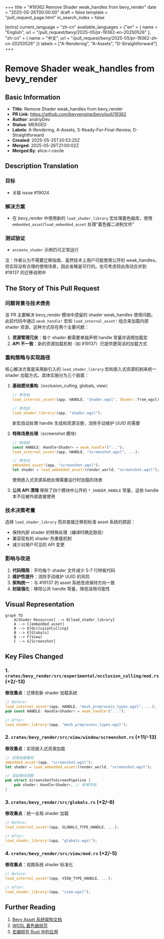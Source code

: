 +++
title = "#19362 Remove Shader weak_handles from bevy_render"
date = "2025-05-26T00:00:00"
draft = false
template = "pull_request_page.html"
in_search_index = false

[extra]
current_language = "zh-cn"
available_languages = {"en" = { name = "English", url = "/pull_request/bevy/2025-05/pr-19362-en-20250526" }, "zh-cn" = { name = "中文", url = "/pull_request/bevy/2025-05/pr-19362-zh-cn-20250526" }}
labels = ["A-Rendering", "A-Assets", "D-Straightforward"]
+++

# Remove Shader weak_handles from bevy_render

## Basic Information
- **Title**: Remove Shader weak_handles from bevy_render
- **PR Link**: https://github.com/bevyengine/bevy/pull/19362
- **Author**: andriyDev
- **Status**: MERGED
- **Labels**: A-Rendering, A-Assets, S-Ready-For-Final-Review, D-Straightforward
- **Created**: 2025-05-25T20:53:25Z
- **Merged**: 2025-05-26T21:00:02Z
- **Merged By**: alice-i-cecile

## Description Translation
### 目标
- 关联 issue #19024

### 解决方案
- 在 bevy_render 中使用新的 `load_shader_library` 宏处理着色器库，使用 `embedded_asset`/`load_embedded_asset` 处理"着色器二进制文件"

### 测试验证
- `animate_shader` 示例仍可正常运行

注：作者认为不需要迁移指南，虽然技术上用户可能使用公开的 weak_handles，但实际没有合理的使用场景，因此省略是可行的。也可考虑将此改动合并到 #19137 的迁移说明中

## The Story of This Pull Request

### 问题背景与技术债务
该 PR 主要解决 bevy_render 模块中遗留的 shader weak_handles 使用问题。此前代码中通过 `weak_handle!` 宏和 `load_internal_asset!` 组合来加载内部 shader 资源，这种方式存在两个主要问题：

1. **资源管理冗余**：每个 shader 都需要单独声明 handle 常量并调用加载宏
2. **API 不一致**：新的资源加载机制（如 #19137）已提供更简洁的加载方式

### 重构策略与实现路径
核心解决方案是采用新引入的 `load_shader_library` 宏和嵌入式资源机制来统一 shader 加载方式。具体实施分为三个层面：

1. **基础模块重构**（occlusion_culling, globals, view）
   ```rust
   // 修改前
   load_internal_asset!(app, HANDLE, "shader.wgsl", Shader::from_wgsl);
   
   // 修改后
   load_shader_library!(app, "shader.wgsl");
   ```
   新宏自动处理 handle 生成和资源注册，消除手动维护 UUID 的需要

2. **特殊场景处理**（screenshot 模块）
   ```rust
   // 修改前
   const HANDLE: Handle<Shader> = weak_handle!("...");
   load_internal_asset!(app, HANDLE, "screenshot.wgsl", ...);
   
   // 修改后
   embedded_asset!(app, "screenshot.wgsl");
   let shader = load_embedded_asset!(render_world, "screenshot.wgsl");
   ```
   使用嵌入式资源系统处理需要运行时加载的场景

3. **公共 API 清理**
   移除了四个模块中公开的 `*_SHADER_HANDLE` 常量，这些 handle 本不应被外部直接使用

### 技术决策考量
选择 `load_shader_library` 而非直接迁移到标准 asset 系统的原因：
- 保持内部 shader 的特殊处理（编译时确定路径）
- 兼容现有的 shader 热重载机制
- 减少对用户可见的 API 变更

### 影响与改进
1. **代码精简**：平均每个 shader 文件减少 5-7 行样板代码
2. **维护性提升**：消除手动维护 UUID 的风险
3. **架构统一**：与 #19137 的 asset 系统改进保持方向一致
4. **封装强化**：移除公共 handle 常量，降低误用可能性

## Visual Representation

```mermaid
graph TD
    A[Shader Resources] --> B[load_shader_library]
    A --> C[embedded_asset]
    B --> D[OcclusionCulling]
    B --> E[Globals]
    B --> F[View]
    C --> G[Screenshot]
```

## Key Files Changed

### 1. `crates/bevy_render/src/experimental/occlusion_culling/mod.rs` (+2/-13)
**修改重点**：迁移到新 shader 加载系统
```rust
// Before:
load_internal_asset!(app, HANDLE, "mesh_preprocess_types.wgsl", ...);
pub const HANDLE: Handle<Shader> = weak_handle!("...");

// After:
load_shader_library!(app, "mesh_preprocess_types.wgsl");
```

### 2. `crates/bevy_render/src/view/window/screenshot.rs` (+11/-13)
**修改重点**：实现嵌入式资源加载
```rust
// 资源加载重构
embedded_asset!(app, "screenshot.wgsl");
let shader = load_embedded_asset!(render_world, "screenshot.wgsl");

// 渲染管线调整
pub struct ScreenshotToScreenPipeline {
    pub shader: Handle<Shader>, // 新增字段
}
```

### 3. `crates/bevy_render/src/globals.rs` (+2/-6)
**修改重点**：统一全局 shader 加载
```rust
// Before:
load_internal_asset!(app, GLOBALS_TYPE_HANDLE, ...);

// After:
load_shader_library!(app, "globals.wgsl");
```

### 4. `crates/bevy_render/src/view/mod.rs` (+2/-5)
**修改重点**：视图系统 shader 标准化
```rust
// Before:
load_internal_asset!(app, VIEW_TYPE_HANDLE, ...);

// After:
load_shader_library!(app, "view.wgsl");
```

## Further Reading
1. [Bevy Asset 系统架构文档](https://bevyengine.org/learn/book/features/assets/)
2. [WGSL 着色器规范](https://gpuweb.github.io/gpuweb/wgsl/)
3. [宏编程在 Rust 中的应用](https://doc.rust-lang.org/book/ch19-06-macros.html)